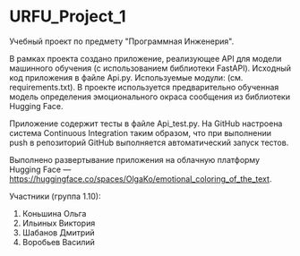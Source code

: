 # URFU_Project_1
Учебный проект по предмету "Программная Инженерия".

В рамках проекта создано приложение, реализующее API для модели машинного обучения (с использованием библиотеки FastAPI). Исходный код приложения в файле Api.py. Используемые модули: (см. requirements.txt).
В проекте используется предварительно обученная модель определения эмоционального окраса сообщения из библиотеки Hugging Face.

Приложение содержит тесты в файле Api_test.py. На GitHub настроена система Continuous Integration таким образом, что при выполнении push в репозиторий GitHub выполняется автоматический запуск тестов.

Выполнено развертывание приложения на облачную платформу Hugging Face — https://huggingface.co/spaces/OlgaKo/emotional_coloring_of_the_text.
 
Участники (группа 1.10):
1. Коньшина Ольга
2. Ильиных Виктория
3. Шабанов Дмитрий
4. Воробьев Василий 

